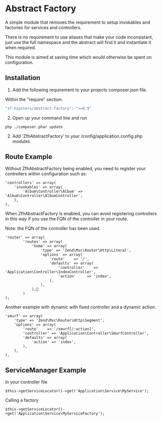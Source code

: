 Abstract Factory
====================

A simple module that removes the requirement to setup invokables and factories for services and controllers.

There is no requirement to use aliases that make your code inconsistant, just use the full namespace and the abstract will find it and instantiate it when required.

This module is aimed at saving time which would otherwise be spent on configuration. 


Installation
--------------
1) Add the following requirement to your projects composer.json file.

Within the "require" section:

```php
"zf-hipsters/abstract-factory": ">=0.9"
```

2) Open up your command line and run

```
php ./composer.phar update
```

2) Add 'ZfhAbstractFactory' to your /config/application.config.php modules

Route Example
--------------

Without ZfhAbstractFactory being enabled, you need to register your controllers within configuration such as:

```
'controllers' => array(
    'invokables' => array(
        'Album\Controller\Album' => 'Album\Controller\AlbumController',
    ),
),

```

When ZfhAbstractFactory is enabled, you can avoid registering controllers in this way if you use the FQN of the controller in your route.

Note: the FQN of the controller has been used.

```
'router' => array(
        'routes' => array(
            'home' => array(
                'type' => 'Zend\Mvc\Router\Http\Literal',
                'options' => array(
                    'route'    => '/',
                    'defaults' => array(
                        'controller'    => 'Application\Controller\IndexController',
                        'action'     => 'index',
                    ),
                ),
            ),
        )
);
```

Another example with dynamic with fixed controller and a dynamic action.

```
'smurf' => array(
    'type' => 'Zend\Mvc\Router\Http\Segment',
    'options' => array(
        'route'    => '/smurf[/:action]',
        'controller' => 'Application\Controller\SmurfController',
        'defaults' => array(
            'action' => 'index',
        ),
    ),
),

```


ServiceManager Example
--------------

In your controller file
```
$this->getServiceLocator()->get('Application\Service\MyService');
```

Calling a factory
```
$this->getServiceLocator()->get('Application\Service\MyServiceFactory');
```
